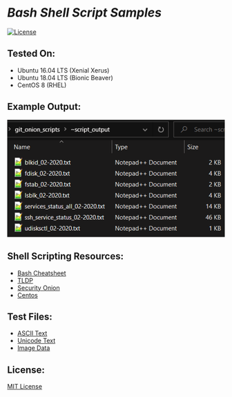 # *Bash Shell Script Samples*
[![License](https://img.shields.io/badge/license-MIT-blue.svg)](https://opensource.org/licenses/MIT)


## Tested On:
* Ubuntu 16.04 LTS (Xenial Xerus)
* Ubuntu 18.04 LTS (Bionic Beaver)
* CentOS 8 (RHEL)


## Example Output:
![Screenshot](https://github.com/github-pdx/shell_script_samples/blob/master/output/script_output.png)


## Shell Scripting Resources:
* [Bash Cheatsheet](https://devhints.io/bash)
* [TLDP](https://www.tldp.org/LDP/abs/html/)
* [Security Onion](https://securityonion.net/)
* [Centos](https://www.centos.org/)


## Test Files: 
* [ASCII Text](https://onlineasciitools.com/generate-random-ascii)
* [Unicode Text](https://onlineutf8tools.com/generate-random-utf8)
* [Image Data](https://onlinerandomtools.com/generate-random-bitmap)


## License:
[MIT License](LICENSE)
